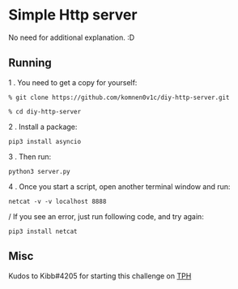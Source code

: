 # Simple Http server

No need for additional explanation. :D

## Running
1 . You need to get a copy for yourself:

```commandline
% git clone https://github.com/komnen0v1c/diy-http-server.git

% cd diy-http-server
```

2 . Install a package:

``` commandline
pip3 install asyncio
```

3 . Then run:
```commandline
python3 server.py
```

4 . Once you start a script, open another terminal window and run:

```commandline
netcat -v -v localhost 8888
```

/ If you see an error, just run following code, and try again:

```commandline
pip3 install netcat
```

## Misc
Kudos to Kibb#4205 for starting this challenge on [TPH](https://theprogrammershangout.com/resources/projects/http-project-guide/intro.md)
